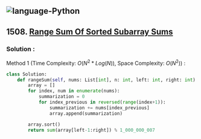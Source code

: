![language-Python](https://img.shields.io/badge/Python-ffd43b?style=for-the-badge&logo=PYTHON)
---

## 1508. [Range Sum Of Sorted Subarray Sums](https://leetcode.com/problems/range-sum-of-sorted-subarray-sums)

### Solution :

Method 1 (Time Complexity: $O(N^2*Log(N))$, Space Complexity: $O(N^2)$) :
```python
class Solution:
    def rangeSum(self, nums: List[int], n: int, left: int, right: int) -> int:
        array = []
        for index, num in enumerate(nums):
            summarization = 0
            for index_previous in reversed(range(index+1)):
                summarization += nums[index_previous]
                array.append(summarization)

        array.sort()
        return sum(array[left-1:right]) % 1_000_000_007
```
